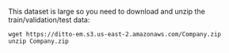 This dataset is large so you need to download and unzip the train/validation/test data:
```
wget https://ditto-em.s3.us-east-2.amazonaws.com/Company.zip
unzip Company.zip
```
